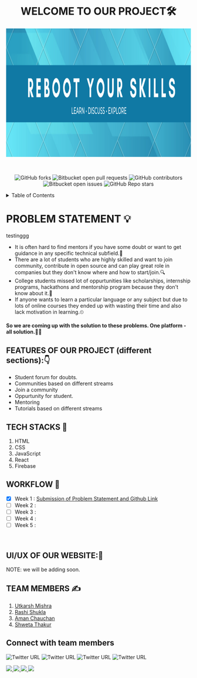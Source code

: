 <h1 align="center">WELCOME TO OUR PROJECT🛠</h1>

<p align="center">
<img src="headerImage.png" width="1000" height="350">
</p> 
<br>
<div align="center">
  
![GitHub forks](https://img.shields.io/github/forks/utkarsh-mishra30/SkillValley-Cohort)
![Bitbucket open pull requests](https://img.shields.io/bitbucket/pr-raw/utkarsh-mishra30/SkillValley-Cohort)
![GitHub contributors](https://img.shields.io/github/contributors/utkarsh-mishra30/SkillValley-Cohort)
![Bitbucket open issues](https://img.shields.io/bitbucket/issues/utkarsh-mishra30/SkillValley-Cohort)
![GitHub Repo stars](https://img.shields.io/github/stars/utkarsh-mishra30/SkillValley-Cohort)
  
</div>

<!-- TABLE OF CONTENTS -->
<details>
  <summary>Table of Contents</summary>
  <ol>
    <li>
      <a href="https://github.com/utkarsh-mishra30/SkillValley-Cohort#problem-statement-">Problem Statement</a>
    </li>
    <li><a href="https://github.com/utkarsh-mishra30/SkillValley-Cohort#features-of-our-project-different-sections">Features of our project</a></li>
    <li><a href="https://github.com/utkarsh-mishra30/SkillValley-Cohort#tech-stacks-">Tech Stacks</a></li>
    <li><a href="https://github.com/utkarsh-mishra30/SkillValley-Cohort#workflow-">Work Flow</a></li>
    <li><a href="https://github.com/utkarsh-mishra30/SkillValley-Cohort#ui/ux-of-our-website-">UI/UX of our website</a></li>
    <li><a href="https://github.com/utkarsh-mishra30/SkillValley-Cohort#team-members">Team Members</a></li>
    <li><a href="https://github.com/utkarsh-mishra30/SkillValley-Cohort#connect-with-team-members">Connect with team members</a></li>
    <li><a href="#acknowledgments">Acknowledgments</a></li>
  </ol>
</details>
  
# PROBLEM STATEMENT 💡
testinggg
- It is often hard to find mentors if you have some doubt or want to get guidance in any specific technical subfield.🤔
- There are a lot of students who are highly skilled and want to join community, contribute in open source and can play great role in companies but they don't know where and how to start/join.🔍
- College students missed lot of oppurtunities like scholarships, internship programs, hackathons and mentorship program because they don't know about it.📰
- If anyone wants to learn a particular language or any subject but due to lots of online courses they ended up with wasting their time and also lack motivation in learning.⏲

#### So we are coming up with the solution to these problems. One platform - all solution.👨‍💻

## FEATURES OF OUR PROJECT (different sections):👇

- Student forum for doubts.
- Communities based on different streams
- Join a community
- Oppurtunity for student.
- Mentoring
- Tutorials based on different streams

## TECH STACKS 🛒
1. HTML
2. CSS
3. JavaScript
4. React
5. Firebase

## WORKFLOW 📃


- [x] Week 1 : [Submission of Problem Statement and Github Link](https://github.com/utkarsh-mishra30/SkillValley-Cohort)
- [ ] Week 2 :
- [ ] Week 3 :
- [ ] Week 4 :
- [ ] Week 5 :

<br>

## UI/UX OF OUR WEBSITE:🎨
 NOTE: we will be adding soon.

## TEAM MEMBERS ✍
1. [Utkarsh Mishra](https://twitter.com/utkarshopedia)
2. [Rashi Shukla](https://twitter.com/17rashishukla)
3. [Aman Chauchan](https://twitter.com/phantomthread_d)
4. [Shweta Thakur](#)

## Connect with team members

<!-- Twitter Handles -->
![Twitter URL](https://img.shields.io/twitter/url?color=blue&label=Utkarsh&logo=twitter&logoColor=white&style=flat-square&url=https%3A%2F%2Ftwitter.com%2Futkarshopedia)
![Twitter URL](https://img.shields.io/twitter/url?color=blue&label=Rashi&logo=twitter&logoColor=white&style=flat-square&url=https%3A%2F%2Ftwitter.com%2F17rashishukla)
![Twitter URL](https://img.shields.io/twitter/url?color=blue&label=Aman&logo=twitter&logoColor=white&style=flat-square&url=https%3A%2F%2Ftwitter.com%2Fphantomthread_d)
![Twitter URL](https://img.shields.io/twitter/url?color=blue&label=Shweta&logo=twitter&logoColor=white&style=flat-square&url=https%3A%2F%2Ftwitter.com%2Fshweeta)


<!-- LinkedIn IDs -->
<a href="https://www.linkedin.com/in/utkarsh-mishra30">
<img src="https://img.shields.io/badge/Utkarsh-blue?style=flat&logo=linkedin&labelColor=blue">
</a>

<a href="https://www.linkedin.com/in/rashi-shukla-9b2426200/">
<img src="https://img.shields.io/badge/Rashi-blue?style=flat&logo=linkedin&labelColor=blue">
</a>

<a href="https://www.linkedin.com/in/amanchauhann/">
<img src="https://img.shields.io/badge/Aman -blue?style=flat&logo=linkedin&labelColor=blue">
</a>

<a href="https://www.linkedin.com/in/shweta-thakur-ba3b99211">
<img src="https://img.shields.io/badge/Shweta -blue?style=flat&logo=linkedin&labelColor=blue">
</a>

